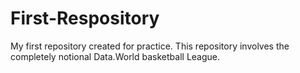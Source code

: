 # First-Respository
My first repository created for practice. This repository involves the completely notional Data.World basketball League.

